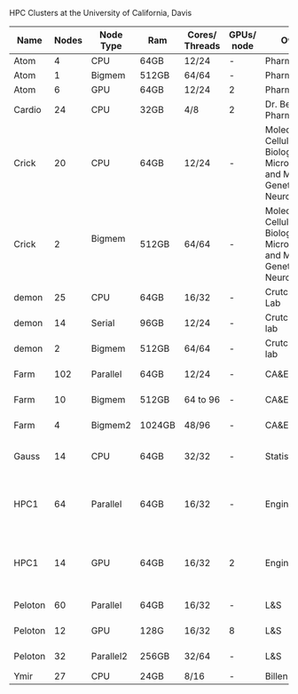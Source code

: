 HPC Clusters at the University of California, Davis 

| Name  | Nodes | Node Type|  Ram | Cores/ Threads | GPUs/ node | Owner | Available to | Contact | 
| ------|------ | ----     | -----| ------------- | -----| ------ | -----| ----|
| Atom | 4 | CPU | 64GB | 12/24 | - | Pharmacology | lab | help@cse.ucdavis.edu |
| Atom | 1 | Bigmem |512GB | 64/64 | - | Pharmacology | lab | help@cse.ucdavis.edu |
| Atom | 6 | GPU | 64GB | 12/24 | 2 | Pharmacology | lab | help@cse.ucdavis.edu |
| Cardio | 24 | CPU      | 32GB | 4/8 | 2 | Dr. Bers lab/ Pharmacology | Lab | help@cse.ucdavis.edu |
| Crick | 20 | CPU      | 64GB | 12/24 | -|Molecular& Cellular Biology, Microbiology and Molecular Genetics, Neuroscience|Affliates| help@cse.ucdavis.edu|
| Crick | 2 | Bigmem      | 512GB | 64/64 | - |Molecular& Cellular Biology, Microbiology and Molecular Genetics, Neuroscience|Affiliates| help@cse.ucdavis.edu|
| demon | 25 | CPU | 64GB | 16/32 | - | Crutchfield Lab | lab | help@cse.ucdavis.edu | 
| demon | 14 | Serial | 96GB | 12/24 | - | Crutchfield lab | lab | help@cse.ucdavis.edu | 
| demon | 2 | Bigmem | 512GB | 64/64 | - | Crutchfield lab | lab | help@cse.ucdavis.edu |
| Farm  | 102 | Parallel | 64GB |     12/24 | - | CA&ES|   All CA&ES affiliates | help@cse.ucdavis.edu| 
| Farm  | 10  | Bigmem   | 512GB | 64 to 96 | - | CA&ES | All CA&ES Contributors |help@cse.ucdavis.edu| 
| Farm  | 4   | Bigmem2  | 1024GB | 48/96   | - | CA&ES | All CA&ES Contributors |help@cse.ucdavis.edu| 
| Gauss | 14 | CPU      | 64GB | 32/32 | - |Statistics |Any Statistics Affiliate | help@cse.ucdavis.edu | 
| HPC1   | 64 | Parallel | 64GB | 16/32 | - | Engineering | Contributors and all affiliates via "Try and Buy" | help@cse.ucdavis.edu | 
| HPC1   | 14 | GPU      | 64GB | 16/32 | 2 | Engineering | Contributors and all affiliates via "Try and Buy" | help@cse.ucdavis.edu| help@cse.ucdavis.edu |
| Peloton| 60 | Parallel | 64GB | 16/32 | - | L&S | All L&S affiliated | help@cse.ucdavis.edu| 
| Peloton| 12 | GPU      | 128G | 16/32 | 8 | L&S | All L&S contributors | help@cse.ucdavis.edu| 
| Peloton| 32 | Parallel2 | 256GB | 32/64 | - |  L&S| All L&S contributors |help@cse.ucdavis.edu| 
| Ymir | 27 | CPU | 24GB | 8/16 | - | Billen Lab | Lab | help@cse.ucdavis.edu |
